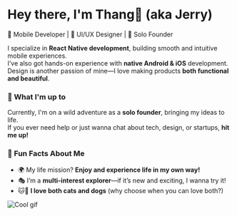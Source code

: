 # Hey there, I'm Thang👋 (aka Jerry)  

📱 Mobile Developer | 🎨 UI/UX Designer | 🚀 Solo Founder  

I specialize in **React Native development**, building smooth and intuitive mobile experiences.  
I’ve also got hands-on experience with **native Android & iOS** development.  
Design is another passion of mine—I love making products **both functional and beautiful**.  

### 🚀 What I'm up to  
Currently, I'm on a wild adventure as a **solo founder**, bringing my ideas to life.  
If you ever need help or just wanna chat about tech, design, or startups, **hit me up!**  



### 🌟 Fun Facts About Me  
- 🌍 My life mission? **Enjoy and experience life in my own way!**  
- 🎭 I’m a **multi-interest explorer**—if it’s new and exciting, I wanna try it!  
- 🐱🐶 **I love both cats and dogs** (why choose when you can love both?)  




![Cool gif](https://media3.giphy.com/media/v1.Y2lkPTc5MGI3NjExa29oZDdkcTZ6bG9vd3ZsN2I5cjFxM2ZoZDhrNXV0ZXpqbDJ4cHdwbSZlcD12MV9pbnRlcm5hbF9naWZfYnlfaWQmY3Q9Zw/8dBPE2fIInoJDV5u61/giphy.gif)
